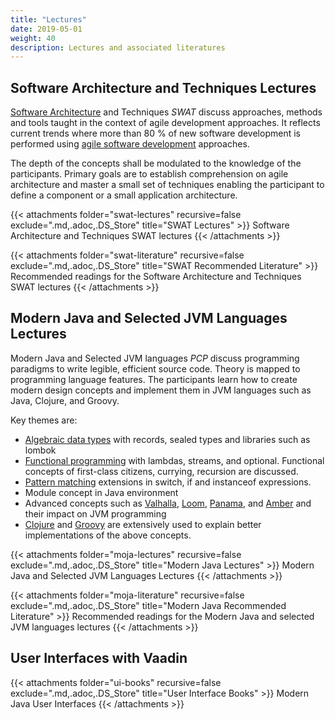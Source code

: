 ```yaml
---
title: "Lectures"
date: 2019-05-01
weight: 40
description: Lectures and associated literatures
---
```


## Software Architecture and Techniques Lectures

[Software Architecture](https://en.wikipedia.org/wiki/Software_architecture) and Techniques *SWAT* discuss approaches, methods and tools taught in the context
of agile development approaches. It reflects current trends where more than 80 % of new software development is performed using
[agile software development](https://en.wikipedia.org/wiki/Agile_software_development) approaches.

The depth of the concepts shall be modulated to the knowledge of the participants. Primary goals are to establish comprehension on agile architecture and master
a small set of techniques enabling the participant to define a component or a small application architecture.

{{< attachments folder="swat-lectures" recursive=false exclude=".md,.adoc,.DS_Store" title="SWAT Lectures" >}} Software Architecture and Techniques SWAT
lectures {{< /attachments >}}

{{< attachments folder="swat-literature" recursive=false exclude=".md,.adoc,.DS_Store" title="SWAT Recommended Literature" >}} Recommended readings for
the Software Architecture and Techniques SWAT lectures {{< /attachments >}}

## Modern Java and Selected JVM Languages Lectures

Modern Java and Selected JVM languages *PCP* discuss programming paradigms to write legible, efficient source code.
Theory is mapped to programming language features.
The participants learn how to create modern design concepts and implement them in JVM languages such as Java, Clojure, and Groovy.

Key themes are:

- [Algebraic data types](https://en.wikipedia.org/wiki/Algebraic_data_type) with records, sealed types and libraries such as lombok
- [Functional programming](https://en.wikipedia.org/wiki/Functional_programming) with lambdas, streams, and optional. Functional concepts of first-class
  citizens, currying, recursion are discussed.
- [Pattern matching](https://en.wikipedia.org/wiki/Pattern_matching) extensions in switch, if and instanceof expressions.
- Module concept in Java environment
- Advanced concepts such as [Valhalla](https://openjdk.java.net/projects/valhalla/), [Loom](https://openjdk.java.net/projects/loom/),
  [Panama](https://openjdk.java.net/projects/panama/), and [Amber](https://openjdk.java.net/projects/amber/) and their impact on JVM programming
- [Clojure](https://clojure.org/) and [Groovy](https://groovy-lang.org/) are extensively used to explain better implementations of the above concepts.

{{< attachments folder="moja-lectures" recursive=false exclude=".md,.adoc,.DS_Store" title="Modern Java Lectures" >}} Modern Java and Selected JVM
Languages Lectures {{< /attachments >}}

{{< attachments folder="moja-literature" recursive=false exclude=".md,.adoc,.DS_Store" title="Modern Java Recommended Literature" >}} Recommended readings
for the Modern Java and selected JVM languages lectures {{< /attachments >}}

## User Interfaces with Vaadin

{{< attachments folder="ui-books" recursive=false exclude=".md,.adoc,.DS_Store" title="User Interface Books" >}} Modern Java User Interfaces {{< /attachments >}}

